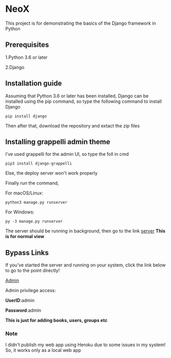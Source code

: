 # NeoX
This project is for demonstrating the basics of the Django framework in Python

## Prerequisites
  1.Python 3.6 or later
  
  2.Django

## Installation guide
Assuming that Python 3.6 or later has been installed, Django can be installed using the pip command, so type the following command to install Django

    pip install django

Then after that, download the repository and extact the zip files
    
## Installing grappelli admin theme

I've used grappelli for the admin UI, so type the foll in cmd

    pip3 install django-grappelli
    
Else, the deploy server won't work properly

Finally run the command,

For macOS/Linux:

    python3 manage.py runserver
    
For Windows:

    py -3 manage.py runserver
    
The server should be running in background, then go to the link [server](http://127.0.0.1:8000) **This is for normal view**

## Bypass Links

If you've started the server and running on your system, click the link below to go to the point directly!

[Admin](http://127.0.0.1/admin)

Admin privilege access:

**UserID**:admin

**Password**:admin

**This is just for adding books, users, groups etc**

### Note

I didn't publish my web app using Heroku due to some issues in my system! So, it works only as a local web app



